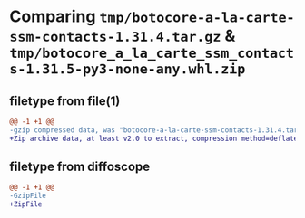 # Comparing `tmp/botocore-a-la-carte-ssm-contacts-1.31.4.tar.gz` & `tmp/botocore_a_la_carte_ssm_contacts-1.31.5-py3-none-any.whl.zip`

## filetype from file(1)

```diff
@@ -1 +1 @@
-gzip compressed data, was "botocore-a-la-carte-ssm-contacts-1.31.4.tar", last modified: Tue Jul 18 01:55:32 2023, max compression
+Zip archive data, at least v2.0 to extract, compression method=deflate
```

## filetype from diffoscope

```diff
@@ -1 +1 @@
-GzipFile
+ZipFile
```

